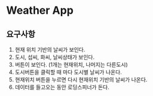 # Weather App
## 요구사항
1. 현재 위치 기반의 날씨가 보인다.
2. 도시, 섭씨, 화씨, 날씨상태가 보인다.
3. 버튼이 보인다. (1개는 현재위치, 나머지는 다른도시)
4. 도시버튼을 클릭할 때 마다 도시별 날씨가 나온다.
5. 현재위치 버튼을 누르면 다시 현재위치 기반의 날씨가 나온다.
6. 데이터를 들고오는 동안 로딩스피너가 돈다.